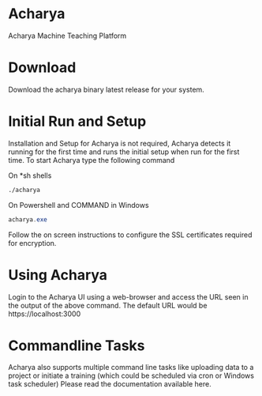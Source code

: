 # Acharya
Acharya Machine Teaching Platform

# Download
Download the acharya binary latest release for your system.

# Initial Run and Setup
Installation and Setup for Acharya is not required, Acharya detects it running for the first time and runs the initial setup when run for the first time.
To start Acharya type the following command

On *sh shells
```bash
./acharya
```

On Powershell and COMMAND in Windows 
```powershell
acharya.exe
```

Follow the on screen instructions to configure the SSL certificates required for encryption.

# Using Acharya
Login to the Acharya UI using a web-browser and access the URL seen in the output of the above command. The default URL would be https://localhost:3000

# Commandline Tasks
Acharya also supports multiple command line tasks like uploading data to a project or initiate a training (which could be scheduled via cron or Windows task scheduler)
Please read the documentation available here.
